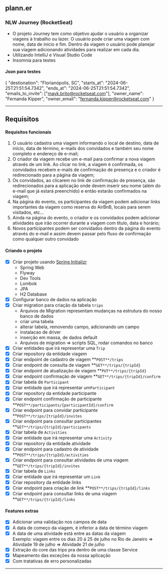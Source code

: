 ## plann.er
### NLW Journey (RocketSeat)
- O projeto Journey tem como objetivo ajudar o usuário a organizar viagens à trabalho ou lazer. O usuário pode criar uma viagem com nome, data de início e fim. Dentro da viagem o usuário pode planejar sua viagem adicionando atividades para realizar em cada dia.
- Utilizando IntelliJ e Visual Studio Code
- Insomnia para testes

#### Json para testes
{
  "destionation": "Florianópolis, SC",
  "starts_at": "2024-06-25T21:51:54.7342",
  "ends_at": "2024-06-25T21:51:54.7342",
  "emails_to_invite": ["mayk.brito@rocketseat.com"],
  "owner_name": "Fernanda Kipper",
  "owner_email": "fernanda.kipper@rocketseat.com"
}

------------------------------------------------------------------------------------------
## Requisitos

#### Requisitos funcionais

1. O usuário cadastra uma viagem informando o local de destino, data de início, data de término, e-mails dos convidados e também seu nome completo e endereço de e-mail;
2. O criador da viagem recebe um e-mail para confirmar a nova viagem através de um link. Ao clicar no link, a viagem é confirmada, os convidados recebem e-mails de confirmação de presença e o criador é redirecionado para a página da viagem;
3. Os convidados, ao clicarem no link de confirmação de presença, são redirecionados para a aplicação onde devem inserir seu nome (além do e-mail que já estará preenchido) e então estarão confirmados na viagem;
4. Na página do evento, os participantes da viagem podem adicionar links importantes da viagem como reserva do AirBnB, locais para serem visitados, etc...
5. Ainda na página do evento, o criador e os convidados podem adicionar atividades que irão ocorrer durante a viagem com título, data e horário;
6. Novos participantes podem ser convidados dentro da página do evento através do e-mail e assim devem passar pelo fluxo de confirmação como qualquer outro convidado

#### Criando o projeto
- [X] Criar projeto usando [Spring Initializr](https://start.spring.io/)
    - Spring Web
    - Flyway
    - Dev Tools
    - Lombok
    - JPA
    - H2 Database
- [X] Configurar banco de dados na aplicação
- [X] Criar migration para criação da tabela `trips`
   - Arquivos de Migration representam mudanças na estrutura do nosso banco de dados
   - criar uma tabela
   - alterar tabela, removendo campo, adicionando um campo
   - instalacao de driver
   - inserção em massa, de dados default
   - Arquivos de migration ⇒ scripts SQL, rodar comandos no banco
- [X] Criar entidades que irá representar uma `Trip`
- [X] Criar repository da entidade viagem
- [X] Criar endpoint de cadastro de viagem **`POST**/trips`
- [X] Criar endpoint de consulta de viagem **`GET**/trips/{tripId}`
- [X] Criar endpoint de atualização de viagem **`PUT**/trips/{tripId}`
- [X] Criar endpoint confirmação de viagem **`GET**/trips/{tripId}/confirm`
- [X] Criar tabela de `Participant`
- [X] Criar entidade que irá representar um`Participant`
- [X] Criar repository da entidade participante
- [X] Criar endpoint confirmação de participante **`POST**/participants/{participantId}/confirm`
- [X] Criar endpoint para convidar participante **`POST**/trips/{tripId}/invites`
- [X] Criar endpoint para consultar participantes **`GET**/trips/{tripId}/participants`
- [X] Criar tabela de `Activities`
- [X] Criar entidade que irá representar uma `Activity`
- [X] Criar repository da entidade atividade
- [X] Criar endpoint para cadastro de atividade **`POST**/trips/{tripId}/activities`
- [X] Criar endpoint para consultar atividades de uma viagem **`GET**/trips/{tripId}/invites`
- [X] Criar tabela de `Links`
- [X] Criar entidade que irá representar um `Link`
- [X] Criar repository da entidade links
- [X] Criar endpoint para criação de link **`POST**/trips/{tripId}/links`
- [X] Criar endpoint para consultar links de uma viagem **`GET**/trips/{tripId}/links`

#### Features extras

- [X] Adicionar uma validação nos campos de data
- [X] A data de começo da viagem, é inferior a data de término viagem
- [X] A data de uma atividade está entre as datas da viagem    
Exemplo: viagem entre os dias 20 á 25 de julho no Rio de Janeiro
  ⇒ Atividade 19 de julho
  ⇒ Atividade 21 de julho
- [X] Extração do core das trips pra dentro de uma classe Service
- [X] Mapeamento das exceções da nossa aplicação
- [X] Com tratativas de erro personalizadas

------------------------------------------------------------------------------------------
